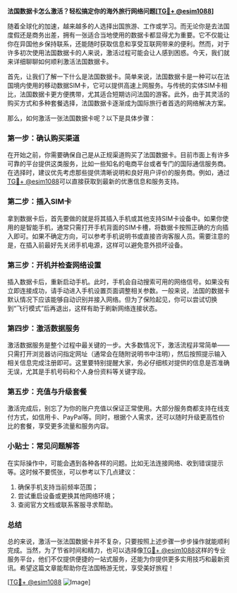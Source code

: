 **法国数据卡怎么激活？轻松搞定你的海外旅行网络问题[[TG💪+ @esim1088](https://t.me/s/esim1088)]**

随着全球化的加速，越来越多的人选择出国旅游、工作或学习。而无论你是去法国度假还是商务出差，拥有一张适合当地使用的数据卡都显得尤为重要。它不仅能让你在异国他乡保持联系，还能随时获取信息和享受互联网带来的便利。然而，对于许多初次使用法国数据卡的人来说，激活过程可能会让人感到困惑。今天，我们就来详细聊聊如何顺利激活法国数据卡。

首先，让我们了解一下什么是法国数据卡。简单来说，法国数据卡是一种可以在法国境内使用的移动数据SIM卡，它可以提供高速上网服务。与传统的实体SIM卡相比，法国数据卡更方便携带，尤其适合短期访问法国的游客。此外，由于其灵活的购买方式和多种套餐选择，法国数据卡逐渐成为国际旅行者首选的网络解决方案。

那么，如何激活一张法国数据卡呢？以下是具体步骤：

### **第一步：确认购买渠道**
在开始之前，你需要确保自己是从正规渠道购买了法国数据卡。目前市面上有许多可靠的平台提供这类服务，比如一些知名的电商平台或者专门的国际通信服务商。在选择时，建议优先考虑那些提供清晰说明和良好用户评价的服务商。例如，通过[TG💪+ @esim1088](https://t.me/s/esim1088)可以直接获取到最新的优惠信息和服务支持。

### **第二步：插入SIM卡**
拿到数据卡后，首先要做的就是将其插入手机或其他支持SIM卡设备中。如果你使用的是智能手机，通常只需打开手机背面的SIM卡槽，将数据卡按照正确的方向插入即可。如果不确定方向，可以参考手机说明书或直接咨询客服人员。需要注意的是，在插入前最好先关闭手机电源，这样可以避免意外损坏设备。

### **第三步：开机并检查网络设置**
插入数据卡后，重新启动手机。此时，手机会自动搜索可用的网络信号。如果没有立即连接成功，请手动进入手机设置页面调整相关参数。一般来说，法国的数据卡默认情况下应该能够自动识别并接入网络。但为了保险起见，你可以尝试切换到“飞行模式”后再退出，这样有助于刷新网络连接状态。

### **第四步：激活数据服务**
激活数据服务是整个过程中最关键的一步。大多数情况下，激活流程非常简单——只需打开浏览器访问指定网址（通常会在随附说明书中注明），然后按照提示输入相关信息完成注册即可。这里要特别提醒大家，务必仔细核对提供的信息是否准确无误，尤其是手机号码和个人身份资料等关键字段。

### **第五步：充值与升级套餐**
激活完成后，别忘了为你的账户充值以保证正常使用。大部分服务商都支持在线支付方式，如信用卡、PayPal等。同时，根据个人需求，还可以随时升级更高性价比的套餐，享受更多流量和服务内容。

### **小贴士：常见问题解答**
在实际操作中，可能会遇到各种各样的问题。比如无法连接网络、收到错误提示等。这时候不要慌张，可以参考以下几点建议：
1. 确保手机支持当前频率范围；
2. 尝试重启设备或更换其他网络环境；
3. 查阅官方文档或联系客服寻求帮助。

### **总结**
总的来说，激活一张法国数据卡并不复杂，只要按照上述步骤一步步操作就能顺利完成。当然，为了节省时间和精力，也可以选择像[TG💪+ @esim1088](https://t.me/s/esim1088)这样的专业服务平台，他们不仅提供便捷的一站式服务，还能为你提供更多实用技巧和最新资讯。希望这篇文章能帮助你在法国畅游无忧，享受美好旅程！

[[TG💪+ @esim1088](https://t.me/s/esim1088) ![Image](https://i.postimg.cc/4NQfJmqS/Snipaste-2025-05-13-00-14-12.png)]